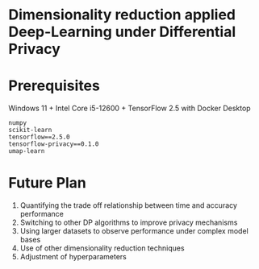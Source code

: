 # Dimensionality reduction applied Deep-Learning under Differential Privacy

# Prerequisites
Windows 11 + Intel Core i5-12600 + TensorFlow 2.5 with Docker Desktop
```
numpy
scikit-learn
tensorflow==2.5.0
tensorflow-privacy==0.1.0
umap-learn
```
# Future Plan
1. Quantifying the trade off relationship between time and accuracy performance
2. Switching to other DP algorithms to improve privacy mechanisms
3. Using larger datasets to observe performance under complex model bases
4. Use of other dimensionality reduction techniques
5. Adjustment of hyperparameters
